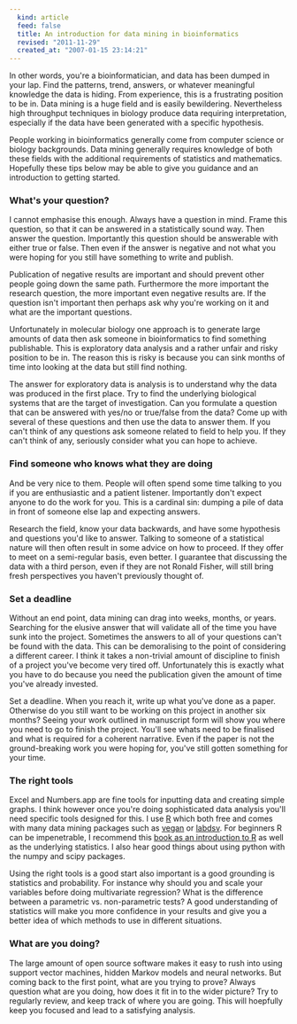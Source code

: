 ```yaml
--- 
  kind: article
  feed: false
  title: An introduction for data mining in bioinformatics
  revised: "2011-11-29"
  created_at: "2007-01-15 23:14:21"
---
```


In other words, you're a bioinformatician, and data has been dumped in your
lap. Find the patterns, trend, answers, or whatever meaningful knowledge the
data is hiding. From experience, this is a frustrating position to be in. Data
mining is a huge field and is easily bewildering. Nevertheless high throughput
techniques in biology produce data requiring interpretation, especially if the 
data have been generated with a specific hypothesis.

People working in bioinformatics generally come from computer science or
biology backgrounds. Data mining generally requires knowledge of both these 
fields with the additional requirements of statistics and mathematics. 
Hopefully these tips below may be able to give you guidance and an introduction 
to getting started.

### What's your question?

I cannot emphasise this enough. Always have a question in mind. Frame this
question, so that it can be answered in a statistically sound way. Then answer
the question. Importantly this question should be answerable with either true
or false. Then even if the answer is negative and not what you were hoping for
you still have something to write and publish.

Publication of negative results are important and should prevent other people
going down the same path. Furthermore the more important the research question,
the more important even negative results are. If the question isn't important 
then perhaps ask why you're working on it and what are the important questions.

Unfortunately in molecular biology one approach is to generate large amounts of
data then ask someone in bioinformatics to find something publishable. This is
exploratory data analysis and a rather unfair and risky position to be in. The
reason this is risky is because you can sink months of time into looking at the
data but still find nothing.

The answer for exploratory data is analysis is to understand why the data was
produced in the first place. Try to find the underlying biological systems that
are the target of investigation. Can you formulate a question that can be
answered with yes/no or true/false from the data? Come up with several of these
questions and then use the data to answer them. If you can't think of any
questions ask someone related to field to help you. If they can't think of any,
seriously consider what you can hope to achieve.

### Find someone who knows what they are doing

And be very nice to them. People will often spend some time talking to you if
you are enthusiastic and a patient listener. Importantly don't expect anyone to
do the work for you. This is a cardinal sin: dumping a pile of data in front of 
someone else lap and expecting answers.

Research the field, know your data backwards, and have some hypothesis and
questions you'd like to answer. Talking to someone of a statistical nature will
then often result in some advice on how to proceed. If they offer to meet on a
semi-regular basis, even better. I guarantee that discussing the data with a
third person, even if they are not Ronald Fisher, will still bring fresh
perspectives you haven't previously thought of.

### Set a deadline

Without an end point, data mining can drag into weeks, months, or years.
Searching for the elusive answer that will validate all of the time you have
sunk into the project. Sometimes the answers to all of your questions can't be
found with the data. This can be demoralising to the point of considering a
different career. I think it takes a non-trivial amount of discipline to finish
of a project you've become very tired off. Unfortunately this is exactly what
you have to do because you need the publication given the amount of time you've
already invested.

Set a deadline. When you reach it, write up what you've done as a paper.
Otherwise do you still want to be working on this project in another six
months? Seeing your work outlined in manuscript form will show you where you
need to go to finish the project. You'll see whats need to be finalised and 
what is required for a coherent narrative. Even if the paper is not the 
ground-breaking work you were hoping for, you've still gotten something for your time.

### The right tools

Excel and Numbers.app are fine tools for inputting data and creating simple 
graphs. I think however once you're doing sophisticated data analysis you'll 
need specific tools designed for this. I use [R][]  which both free and comes with
many data mining packages such as [vegan][] or [labdsv][]. For beginners R can
be impenetrable, I recommend this [book as an introduction to R][book] as well
as the underlying statistics. I also hear good things about using python with
the numpy and scipy packages.

Using the right tools is a good start also important is a good grounding is
statistics and probability. For instance why should you and scale your
variables before doing multivariate regression? What is the difference
between a parametric vs. non-parametric tests? A good understanding of
statistics will make you more confidence in your results and give you a better
idea of which methods to use in different situations.

### What are you doing?

The large amount of open source software makes it easy to rush into using
support vector machines, hidden Markov models and neural networks. But coming
back to the first point, what are you trying to prove? Always question what are
you doing, how does it fit in to the wider picture? Try to regularly review,
and keep track of where you are going. This will hoepfully keep you focused and 
lead to a satisfying analysis.

[R]: http://www.r-project.org/
[vegan]: http://cc.oulu.fi/~jarioksa/softhelp/vegan.html
[labdsv]: http://ecology.msu.montana.edu/labdsv/R/
[book]: http://www3.imperial.ac.uk/naturalsciences/research/statisticsusingr
